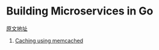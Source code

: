 # Building Microservices in Go

[原文地址](https://dev.to/mariocarrion/series/11630)

1. [Caching using memcached](./doc/1.%20Caching%20using%20memcached.md)
